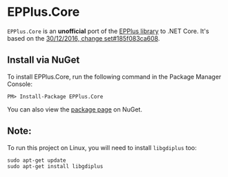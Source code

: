 EPPlus.Core
===========
`EPPlus.Core` is an **unofficial** port of the [EPPlus library](http://epplus.codeplex.com) to .NET Core. It's based on the [30/12/2016, change set#185f083ca608](http://epplus.codeplex.com/SourceControl/list/changesets).


Install via NuGet
-----------------
To install EPPlus.Core, run the following command in the Package Manager Console:

```
PM> Install-Package EPPlus.Core
```

You can also view the [package page](http://www.nuget.org/packages/EPPlus.Core/) on NuGet.

Note:
-----------------
To run this project on Linux, you will need to install `libgdiplus` too:
```
sudo apt-get update
sudo apt-get install libgdiplus
```
